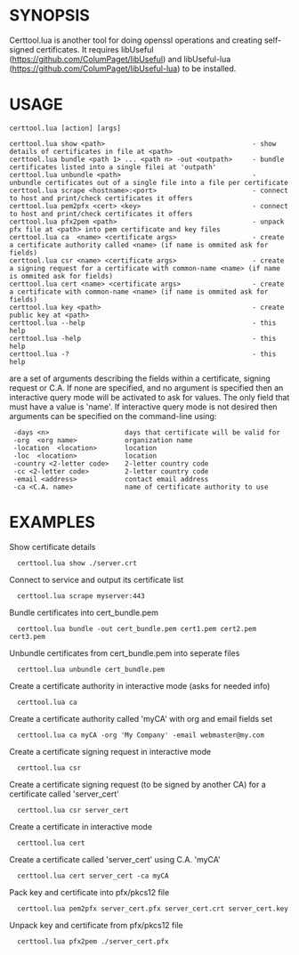 SYNOPSIS
========

Certtool.lua is another tool for doing openssl operations and creating self-signed certificates. It requires libUseful (https://github.com/ColumPaget/libUseful) and libUseful-lua (https://github.com/ColumPaget/libUseful-lua) to be installed.


USAGE
=====

```
certtool.lua [action] [args]

certtool.lua show <path>                                     - show details of certificates in file at <path>
certtool.lua bundle <path 1> ... <path n> -out <outpath>     - bundle certificates listed into a single filei at 'outpath'
certtool.lua unbundle <path>                                 - unbundle certificates out of a single file into a file per certificate
certtool.lua scrape <hostname>:<port>                        - connect to host and print/check certificates it offers
certtool.lua pem2pfx <cert> <key>                            - connect to host and print/check certificates it offers
certtool.lua pfx2pem <path>                                  - unpack pfx file at <path> into pem certificate and key files
certtool.lua ca  <name> <certificate args>                   - create a certificate authority called <name> (if name is ommited ask for fields)
certtool.lua csr <name> <certificate args>                   - create a signing request for a certificate with common-name <name> (if name is ommited ask for fields)
certtool.lua cert <name> <certificate args>                  - create a certificate with common-name <name> (if name is ommited ask for fields)
certtool.lua key <path>                                      - create public key at <path>
certtool.lua --help                                          - this help
certtool.lua -help                                           - this help
certtool.lua -?                                              - this help
```

<certificate args> are a set of arguments describing the fields within a certificate, signing request or C.A. If none are specified, and no <name> argument is specified then an interactive query mode will be activated to ask for values. The only field that must have a value is 'name'. If interactive query mode is not desired then arguments can be specified on the command-line using:

```
 -days <n>                   days that certificate will be valid for
 -org  <org name>            organization name
 -location  <location>       location
 -loc  <location>            location
 -country <2-letter code>    2-letter country code
 -cc <2-letter code>         2-letter country code
 -email <address>            contact email address
 -ca <C.A. name>             name of certificate authority to use
```

EXAMPLES
========


Show certificate details
```
  certtool.lua show ./server.crt
```
Connect to service and output its certificate list
```
  certtool.lua scrape myserver:443
```
Bundle certificates into cert_bundle.pem
```
  certtool.lua bundle -out cert_bundle.pem cert1.pem cert2.pem cert3.pem
```
Unbundle certificates from cert_bundle.pem into seperate files
```
  certtool.lua unbundle cert_bundle.pem
```
Create a certificate authority in interactive mode (asks for needed info)
```
  certtool.lua ca
```
Create a certificate authority called 'myCA' with org and email fields set
```
  certtool.lua ca myCA -org 'My Company' -email webmaster@my.com
```
Create a certificate signing request in interactive mode
```
  certtool.lua csr
```
Create a certificate signing request (to be signed by another CA) for a certificate called 'server_cert'
```
  certtool.lua csr server_cert
```
Create a certificate in interactive mode
```
  certtool.lua cert
```
Create a certificate called 'server_cert' using C.A. 'myCA'
```
  certtool.lua cert server_cert -ca myCA
```
Pack key and certificate into pfx/pkcs12 file
```
  certtool.lua pem2pfx server_cert.pfx server_cert.crt server_cert.key
```
Unpack key and certificate from pfx/pkcs12 file
```
  certtool.lua pfx2pem ./server_cert.pfx
```
